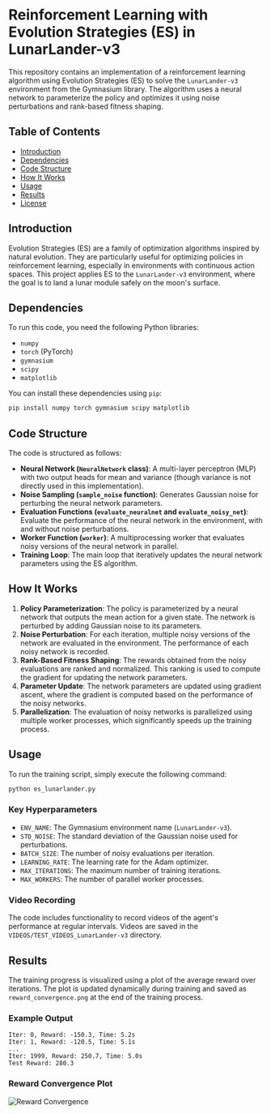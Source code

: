 # Reinforcement Learning with Evolution Strategies (ES) in LunarLander-v3

This repository contains an implementation of a reinforcement learning algorithm using Evolution Strategies (ES) to solve the `LunarLander-v3` environment from the Gymnasium library. The algorithm uses a neural network to parameterize the policy and optimizes it using noise perturbations and rank-based fitness shaping.

## Table of Contents
- [Introduction](#introduction)
- [Dependencies](#dependencies)
- [Code Structure](#code-structure)
- [How It Works](#how-it-works)
- [Usage](#usage)
- [Results](#results)
- [License](#license)

## Introduction

Evolution Strategies (ES) are a family of optimization algorithms inspired by natural evolution. They are particularly useful for optimizing policies in reinforcement learning, especially in environments with continuous action spaces. This project applies ES to the `LunarLander-v3` environment, where the goal is to land a lunar module safely on the moon's surface.

## Dependencies

To run this code, you need the following Python libraries:

- `numpy`
- `torch` (PyTorch)
- `gymnasium`
- `scipy`
- `matplotlib`

You can install these dependencies using `pip`:

```bash
pip install numpy torch gymnasium scipy matplotlib
```

## Code Structure

The code is structured as follows:

- **Neural Network (`NeuralNetwork` class)**: A multi-layer perceptron (MLP) with two output heads for mean and variance (though variance is not directly used in this implementation).
- **Noise Sampling (`sample_noise` function)**: Generates Gaussian noise for perturbing the neural network parameters.
- **Evaluation Functions (`evaluate_neuralnet` and `evaluate_noisy_net`)**: Evaluate the performance of the neural network in the environment, with and without noise perturbations.
- **Worker Function (`worker`)**: A multiprocessing worker that evaluates noisy versions of the neural network in parallel.
- **Training Loop**: The main loop that iteratively updates the neural network parameters using the ES algorithm.

## How It Works

1. **Policy Parameterization**: The policy is parameterized by a neural network that outputs the mean action for a given state. The network is perturbed by adding Gaussian noise to its parameters.
2. **Noise Perturbation**: For each iteration, multiple noisy versions of the network are evaluated in the environment. The performance of each noisy network is recorded.
3. **Rank-Based Fitness Shaping**: The rewards obtained from the noisy evaluations are ranked and normalized. This ranking is used to compute the gradient for updating the network parameters.
4. **Parameter Update**: The network parameters are updated using gradient ascent, where the gradient is computed based on the performance of the noisy networks.
5. **Parallelization**: The evaluation of noisy networks is parallelized using multiple worker processes, which significantly speeds up the training process.

## Usage

To run the training script, simply execute the following command:

```bash
python es_lunarlander.py
```

### Key Hyperparameters

- `ENV_NAME`: The Gymnasium environment name (`LunarLander-v3`).
- `STD_NOISE`: The standard deviation of the Gaussian noise used for perturbations.
- `BATCH_SIZE`: The number of noisy evaluations per iteration.
- `LEARNING_RATE`: The learning rate for the Adam optimizer.
- `MAX_ITERATIONS`: The maximum number of training iterations.
- `MAX_WORKERS`: The number of parallel worker processes.

### Video Recording

The code includes functionality to record videos of the agent's performance at regular intervals. Videos are saved in the `VIDEOS/TEST_VIDEOS_LunarLander-v3` directory.

## Results

The training progress is visualized using a plot of the average reward over iterations. The plot is updated dynamically during training and saved as `reward_convergence.png` at the end of the training process.

### Example Output

```plaintext
Iter: 0, Reward: -150.3, Time: 5.2s
Iter: 1, Reward: -120.5, Time: 5.1s
...
Iter: 1999, Reward: 250.7, Time: 5.0s
Test Reward: 280.3
```

### Reward Convergence Plot

![Reward Convergence](/reward_convergence.png)

